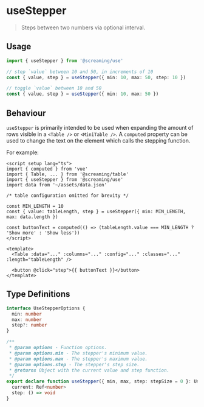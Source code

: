# useStepper

> Steps between two numbers via optional interval.

## Usage

```ts
import { useStepper } from '@screaming/use'

// step `value` between 10 and 50, in increments of 10
const { value, step } = useStepper({ min: 10, max: 50, step: 10 })

// toggle `value` between 10 and 50
const { value, step } = useStepper({ min: 10, max: 50 })
```

## Behaviour

`useStepper` is primarily intended to be used when expanding the amount of rows visible in a `<Table />` or `<MiniTable />`. A `computed` property can be used to change the text on the element which calls the stepping function.

For example:

```vue
<script setup lang="ts">
import { computed } from 'vue'
import { Table, ... } from '@screaming/table'
import { useStepper } from '@screaming/use'
import data from '~/assets/data.json'

/* table configuration omitted for brevity */

const MIN_LENGTH = 10
const { value: tableLength, step } = useStepper({ min: MIN_LENGTH, max: data.length })

const buttonText = computed(() => (tableLength.value === MIN_LENGTH ? 'Show more' : 'Show less'))
</script>

<template>
  <Table :data="..." :columns="..." :config="..." :classes="..." :length="tableLength" />

  <button @click="step">{{ buttonText }}</button>
</template>
```

## Type Definitions

```ts
interface UseStepperOptions {
  min: number
  max: number
  step?: number
}

/**
 * @param options - Function options.
 * @param options.min - The stepper's minimum value.
 * @param options.max - The stepper's maximum value.
 * @param options.step - The stepper's step size.
 * @returns Object with the current value and step function.
 */
export declare function useStepper({ min, max, step: stepSize = 0 }: UseStepperOptions): {
  current: Ref<number>
  step: () => void
}
```

